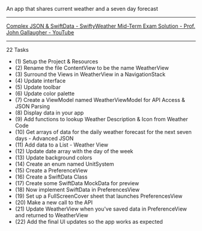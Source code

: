 An app that shares current weather and a seven day forecast

- - - -

[Complex JSON & SwiftData - SwiftyWeather Mid-Term Exam Solution - Prof. John Gallaugher - YouTube](https://youtu.be/xl17qvMtDcs?si=Ff4GdRbQrmc5DpAi)

- - - -
22 Tasks

* (1) Setup the Project & Resources
* (2) Rename the file ContentView to be the name WeatherView
* (3) Surround the Views in WeatherView in a NavigationStack
* (4) Update interface
* (5) Update toolbar
* (6) Update color palette
* (7) Create a ViewModel named WeatherViewModel for API Access & JSON Parsing
* (8) Display data in your app
* (9) Add functions to lookup Weather Description & Icon from Weather Code
* (10) Get arrays of data for the daily weather forecast for the next seven days - Advanced JSON
* (11) Add data to a List - Weather View
* (12) Update date array with the day of the week
* (13) Update background colors
* (14) Create an enum named UnitSystem
* (15) Create a PreferenceView
* (16) Create a SwiftData Class
* (17) Create some SwiftData MockData for preview
* (18) Now implement SwiftData in PreferencesView
* (19) Set up a FullScreenCover sheet that launches PreferencesView
* (20) Make a new call to the API
* (21) Update WeatherView when you've saved data in PreferenceView and returned to WeatherView
* (22) Add the final UI updates so the app works as expected
